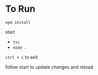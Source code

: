 # To Run

``npm install``

start

- `tsc`
- `node .`

`ctrl + c` to exit

follow start to update changes and reload
